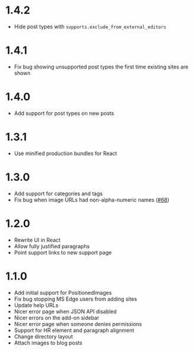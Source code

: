 1.4.2
=====

* Hide post types with `supports.exclude_from_external_editors`

1.4.1
=====

* Fix bug showing unsupported post types the first time existing sites are shown

1.4.0
=====

* Add support for post types on new posts

1.3.1
=====

* Use minified production bundles for React

1.3.0
=====

* Add support for categories and tags
* Fix bug when image URLs had non-alpha-numeric names ([#68](https://github.com/Automattic/google-docs-add-on/issues/68))

1.2.0
=====

* Rewrite UI in React
* Allow fully justified paragraphs
* Point support links to new support page

1.1.0
=====

* Add initial support for PositionedImages
* Fix bug stopping MS Edge users from adding sites
* Update help URLs
* Nicer error page when JSON API disabled
* Nicer errors on the add-on sidebar
* Nicer error page when someone denies permissions
* Support for HR element and paragraph alignment
* Change directory layout
* Attach images to blog posts